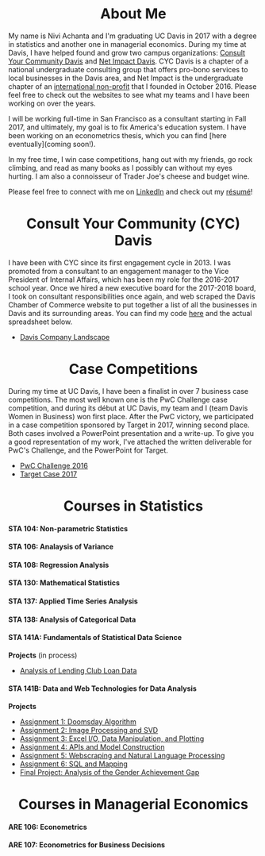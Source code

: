 # <center> About Me </center>

My name is Nivi Achanta and I'm graduating UC Davis in 2017 with a degree in statistics and another one in managerial economics. During my time at Davis, I have helped found and grow two campus organizations: [Consult Your Community Davis](http://cycdavis.com) and [Net Impact Davis](http://netimpactdavis.com). CYC Davis is a chapter of a national undergraduate consulting group that offers pro-bono services to local businesses in the Davis area, and Net Impact is the undergraduate chapter of an [international non-profit](http://netimpact.org) that I founded in October 2016. Please feel free to check out the websites to see what my teams and I have been working on over the years. 

I will be working full-time in San Francisco as a consultant starting in Fall 2017, and ultimately, my goal is to fix America's education system. I have been working on an econometrics thesis, which you can find [here eventually](coming soon!). 

In my free time, I win case competitions, hang out with my friends, go rock climbing, and read as many books as I possibly can without my eyes hurting. I am also a connoisseur of Trader Joe's cheese and budget wine. 

Please feel free to connect with me on [LinkedIn](http://www.linkedin.com/in/niviachanta) and check out my [résumé](https://drive.google.com/file/d/0Bwp1-hdDHOYXWkNaS0hjenROWkk/view?usp=sharing)!

# <center> Consult Your Community (CYC) Davis
I have been with CYC since its first engagement cycle in 2013. I was promoted from a consultant to an engagement manager to the Vice President of Internal Affairs, which has been my role for the 2016-2017 school year. Once we hired a new executive board for the 2017-2018 board, I took on consultant responsibilities once again, and web scraped the Davis Chamber of Commerce website to put together a list of all the businesses in Davis and its surrounding areas. You can find my code [here](Davis_Chamber_Code.html) and the actual spreadsheet below.
- [Davis Company Landscape](Davis_Chamber_of_Commerce_CYC.pdf)

# <center> Case Competitions </center>
During my time at UC Davis, I have been a finalist in over 7 business case competitions. The most well known one is the PwC Challenge case competition, and during its début at UC Davis, my team and I (team Davis Women in Business) won first place. After the PwC victory, we participated in a case competition sponsored by Target in 2017, winning second place. Both cases involved a PowerPoint presentation and a write-up. To give you a good representation of my work, I've attached the written deliverable for PwC's Challenge, and the PowerPoint for Target.
- [PwC Challenge 2016](PwC_Recommendation.pdf)
- [Target Case 2017](DWIB_Target.pdf)

# <center> Courses in Statistics </center>

#### STA 104: Non-parametric Statistics
#### STA 106: Analaysis of Variance
#### STA 108: Regression Analysis
#### STA 130: Mathematical Statistics
#### STA 137: Applied Time Series Analysis
#### STA 138: Analysis of Categorical Data
#### STA 141A: Fundamentals of Statistical Data Science
**Projects** (in process)
- [Analysis of Lending Club Loan Data](https://github.com/nachanta/nachanta.github.io/blob/master/Lending%20Club%20Loan%20Data%20Analysis.docx)

#### STA 141B: Data and Web Technologies for Data Analysis
**Projects** 
- [Assignment 1: Doomsday Algorithm](Portfolio/assignment1.html)
- [Assignment 2: Image Processing and SVD](Portfolio/assignment2.html)
- [Assignment 3: Excel I/O, Data Manipulation, and Plotting](Portfolio/assignment3.html)
- [Assignment 4: APIs and Model Construction](Portfolio/assignment4.html)
- [Assignment 5: Webscraping and Natural Language Processing](Portfolio/assignment5.html)
- [Assignment 6: SQL and Mapping](Portfolio/assignment6.html)
- [Final Project: Analysis of the Gender Achievement Gap](Portfolio/The%2BGender%2BGap_STA141B%2BFinal%2BProject%20(1).html)
		


# <center> Courses in Managerial Economics </center>

#### ARE 106: Econometrics
#### ARE 107: Econometrics for Business Decisions

